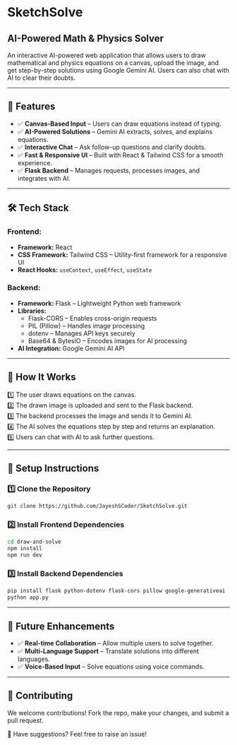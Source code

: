 # SketchSolve

## AI-Powered Math & Physics Solver
An interactive AI-powered web application that allows users to draw mathematical and physics equations on a canvas, upload the image, and get step-by-step solutions using Google Gemini AI. Users can also chat with AI to clear their doubts.

---

## 🚀 Features
- ✅ **Canvas-Based Input** – Users can draw equations instead of typing.
- ✅ **AI-Powered Solutions** – Gemini AI extracts, solves, and explains equations.
- ✅ **Interactive Chat** – Ask follow-up questions and clarify doubts.
- ✅ **Fast & Responsive UI** – Built with React & Tailwind CSS for a smooth experience.
- ✅ **Flask Backend** – Manages requests, processes images, and integrates with AI.

---

## 🛠 Tech Stack

### **Frontend:**
- **Framework:** React
- **CSS Framework:** Tailwind CSS – Utility-first framework for a responsive UI
- **React Hooks:** `useContext`, `useEffect`, `useState`

### **Backend:**
- **Framework:** Flask – Lightweight Python web framework
- **Libraries:**
  - Flask-CORS – Enables cross-origin requests
  - PIL (Pillow) – Handles image processing
  - dotenv – Manages API keys securely
  - Base64 & BytesIO – Encodes images for AI processing
- **AI Integration:** Google Gemini AI API

---

## 📌 How It Works
1️⃣ The user draws equations on the canvas.  
2️⃣ The drawn image is uploaded and sent to the Flask backend.  
3️⃣ The backend processes the image and sends it to Gemini AI.  
4️⃣ The AI solves the equations step by step and returns an explanation.  
5️⃣ Users can chat with AI to ask further questions.  

---

## 🎯 Setup Instructions

### **1️⃣ Clone the Repository**
```bash
git clone https://github.com/JayeshSCoder/SketchSolve.git
```

### **2️⃣ Install Frontend Dependencies**
```bash
cd draw-and-solve
npm install
npm run dev
```

### **3️⃣ Install Backend Dependencies**
```bash
pip install flask python-dotenv flask-cors pillow google-generativeai
python app.py
```

---

## 🌟 Future Enhancements
- ✅ **Real-time Collaboration** – Allow multiple users to solve together.
- ✅ **Multi-Language Support** – Translate solutions into different languages.
- ✅ **Voice-Based Input** – Solve equations using voice commands.

---

## 🤝 Contributing
We welcome contributions! Fork the repo, make your changes, and submit a pull request.

📩 Have suggestions? Feel free to raise an issue!
